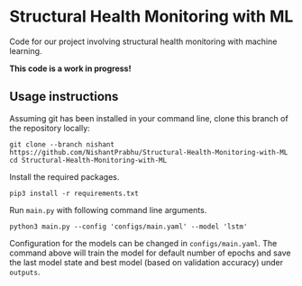 # Structural Health Monitoring with ML
Code for our project involving structural health monitoring with machine learning.

**This code is a work in progress!**

## Usage instructions
Assuming git has been installed in your command line, clone this branch of the repository locally:

```
git clone --branch nishant https://github.com/NishantPrabhu/Structural-Health-Monitoring-with-ML
cd Structural-Health-Monitoring-with-ML
```

Install the required packages.

```
pip3 install -r requirements.txt
```

Run `main.py` with following command line arguments.

```
python3 main.py --config 'configs/main.yaml' --model 'lstm'
```

Configuration for the models can be changed in `configs/main.yaml`. The command above will train the model for default number of epochs and save the last model state and best model (based on validation accuracy) under `outputs`. 
